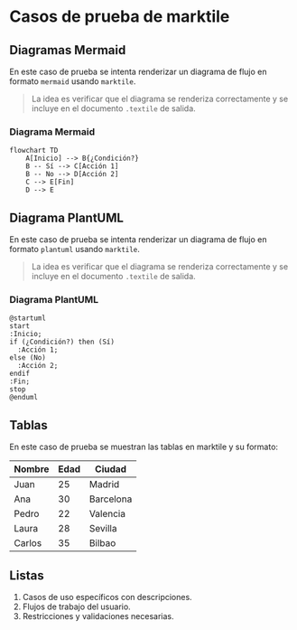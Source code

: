 # Casos de prueba de marktile

## Diagramas Mermaid

En este caso de prueba se intenta renderizar un diagrama de flujo en formato `mermaid` usando `marktile`.

> La idea es verificar que el diagrama se renderiza correctamente y se incluye en el documento `.textile` de salida.

### Diagrama Mermaid

```mermaid
flowchart TD
    A[Inicio] --> B{¿Condición?}
    B -- Sí --> C[Acción 1]
    B -- No --> D[Acción 2]
    C --> E[Fin]
    D --> E
```

## Diagrama PlantUML

En este caso de prueba se intenta renderizar un diagrama de flujo en formato `plantuml` usando `marktile`.

> La idea es verificar que el diagrama se renderiza correctamente y se incluye en el documento `.textile` de salida.

### Diagrama PlantUML

```plantuml
@startuml
start
:Inicio;
if (¿Condición?) then (Sí)
  :Acción 1;
else (No)
  :Acción 2;
endif
:Fin;
stop
@enduml
```

## Tablas

En este caso de prueba se muestran las tablas en marktile y su formato:

| Nombre | Edad | Ciudad     |
|--------|------|------------|
| Juan   | 25   | Madrid     |
| Ana    | 30   | Barcelona  |
| Pedro  | 22   | Valencia   |
| Laura  | 28   | Sevilla    |
| Carlos | 35   | Bilbao     |

## Listas

1. Casos de uso específicos con descripciones.
2. Flujos de trabajo del usuario.
3. Restricciones y validaciones necesarias.

